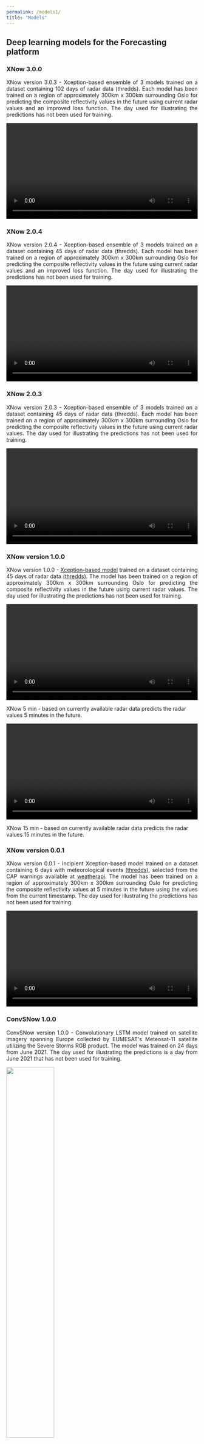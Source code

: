 ```yaml
---
permalink: /models1/
title: "Models"
---
```

<html>
<head>
<meta name="viewport" content="width=device-width, initial-scale=1">
<style>
.collapsible {
  background-color: #2073ac;
  color: white;
  cursor: pointer;
  padding: 18px;
  width: 100%;
  border: none;
  text-align: left;
  outline: none;
  font-size: 15px;
}

.active, .collapsible:hover {
  background-color: #555;
}

.content {
  padding: 0 18px;
  display: none;
  overflow: hidden;
  background-color: #f1f1f1;
}
</style>
</head>
<body>



<h2>Deep learning models for the Forecasting platform</h2>
<h3>XNow 3.0.0</h3>
<p class="small" align="justify">XNow version 3.0.3 - Xception-based ensemble of 3 models trained on a dataset containing 102 days of radar data (thredds). Each model has been trained on a region of approximately 300km x 300km surrounding Oslo for predicting the composite reflectivity values in the future using current radar values and an improved loss function. The day used for illustrating the predictions has not been used for training.</p>

<video width="100%" controls>
  <source src="/assets/videos/V5_102Days.mp4" type="video/mp4" >
</video>

<h3>XNow 2.0.4</h3>
<p class="small" align="justify">XNow version 2.0.4 - Xception-based ensemble of 3 models trained on a dataset containing 45 days of radar data (thredds). Each model has been trained on a region of approximately 300km x 300km surrounding Oslo for predicting the composite reflectivity values in the future using current radar values and an improved loss function. The day used for illustrating the predictions has not been used for training.</p>

<video width="100%" controls>
  <source src="/assets/videos/V4_new_01_07_2021.mp4" type="video/mp4" >
</video>

<h3>XNow 2.0.3</h3>
<p class="small" align="justify">XNow version 2.0.3 - Xception-based ensemble of 3 models trained on a dataset containing 45 days of radar data (thredds). Each model has been trained on a region of approximately 300km x 300km surrounding Oslo for predicting the composite reflectivity values in the future using current radar values. The day used for illustrating the predictions has not been used for training.</p>

<video width="100%" controls>
  <source src="/assets/videos/V3_old_01_07_2021.mp4" type="video/mp4" >
</video>



<h3> XNow version 1.0.0</h3>

<p class="small" align="justify">XNow version 1.0.0 - <a href="https://ieeexplore.ieee.org/document/9118849">Xception-based model</a> trained on a dataset containing 45 days of radar data <a href="https://thredds.met.no/thredds/catalog/remotesensing/reflectivity-nordic/catalog.html">(thredds)</a>. The model has been trained on a region of approximately 300km x 300km surrounding Oslo for predicting the composite reflectivity values in the future using current radar values. The day used for illustrating the predictions has not been used for training.</p>
<video width="100%" controls>
  <source src="/assets/videos/xnow-4steps-5min-publ.mp4" type="video/mp4">
</video>
<p class="small">XNow 5 min - based on currently available radar data predicts the radar values 5 minutes in the future. </p>
<video width="100%" controls>
  <source src="/assets/videos/xnow-4steps-15min-publ.mp4" type="video/mp4">
</video>
<p class="small">XNow 15 min - based on currently available radar data predicts the radar values 15 minutes in the future. </p>

<h3> XNow version 0.0.1</h3>

<p class="small" align="justify">XNow version 0.0.1 - Incipient Xception-based model trained on a dataset containing 6 days with meteorological events <a href="https://thredds.met.no/thredds/catalog/remotesensing/reflectivity-nordic/catalog.html">(thredds)</a>, selected from the CAP warnings available at <a href="https://api.met.no/weatherapi/metalerts/1.1?show=all&lang=en">weatherapi</a>. The model has been trained on a region of approximately 300km x 300km surrounding Oslo for predicting the composite reflectivity values at 5 minutes in the future using the values from the current timestamp. The day used for illustrating the predictions has not been used for training.</p>

<video width="100%" controls>
  <source src="/assets/videos/xnow_5m_with_negative_5minutes_noRMSE_noCM.mp4" type="video/mp4" >
</video>


<h3>ConvSNow 1.0.0</h3>
<p class="small" align="justify">ConvSNow version 1.0.0 - Convolutionary LSTM model trained on satellite imagery spanning Europe collected by EUMESAT's Meteosat-11 satellite utilizing the Severe Storms RGB product. The model was trained on 24 days from June 2021. The day used for illustrating the predictions is a day from June 2021 that has not been used for training.</p>

<img src="/assets/images/ConvSNow.gif" style="width:50%">

<p class="small" align="justify">ConvSNow 15 min - based on currently available satellite data predicts the Severe Storms RGB product 15 minutes in the future. The top side animation represents the model prediction, while the bottom side animation represents the actual (real) observation.</p>



</body>
</html>
